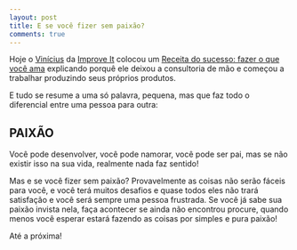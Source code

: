 ```yaml
---
layout: post
title: E se você fizer sem paixão?
comments: true
---
```


Hoje o [Vinícius](http://www.improveit.com.br/empresa/vinicius) da [Improve It](http://www.improveit.com.br/) colocou um [Receita do sucesso: fazer o que você ama](http://blog.improveit.com.br/articles/2008/08/27/receita-do-sucesso-fazer-o-que-voce-ama) explicando porquê ele deixou a consultoria de mão e começou a trabalhar produzindo seus próprios produtos.

E tudo se resume a uma só palavra, pequena, mas que faz todo o diferencial entre uma pessoa para outra:

## PAIXÃO

Você pode desenvolver, você pode namorar, você pode ser pai, mas se não existir isso na sua vida, realmente nada faz sentido!

Mas e se você fizer sem paixão? Provavelmente as coisas não serão fáceis para você, e você terá muitos desafios e quase todos eles não trará satisfação e você será sempre uma pessoa frustrada. Se você já sabe sua paixão invista nela, faça acontecer se ainda não encontrou procure, quando menos você esperar estará fazendo as coisas por simples e pura paixão!

Até a próxima!
